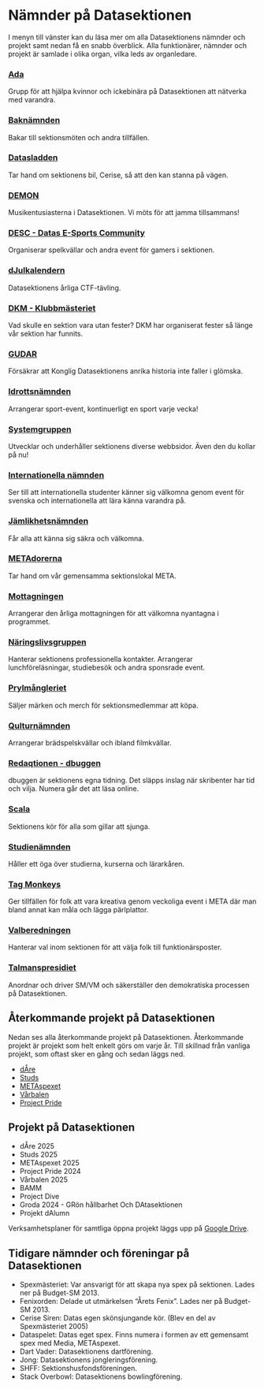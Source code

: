 # Nämnder på Datasektionen

I menyn till vänster kan du läsa mer om alla Datasektionens nämnder och projekt samt nedan få en snabb överblick. Alla funktionärer, nämnder och projekt är samlade i olika organ, vilka leds av organledare.

### [Ada](/namnder/studiesociala-organet/ada)

Grupp för att hjälpa kvinnor och ickebinära på Datasektionen att nätverka med varandra.

### [Baknämnden](/namnder/studiesociala-organet/baknamnden)

Bakar till sektionsmöten och andra tillfällen.

### [Datasladden](/namnder/forvaltningsorganet/datasladden)

Tar hand om sektionens bil, Cerise, så att den kan stanna på vägen.

### [DEMON](/namnder/studiesociala-organet/demon)

Musikentusiasterna i Datasektionen. Vi möts för att jamma tillsammans!

### [DESC - Datas E-Sports Community](/namnder/studiesociala-organet/desc)

Organiserar spelkvällar och andra event för gamers i sektionen.

### [dJulkalendern](/namnder/informationsorganet/djulkalendern)

Datasektionens årliga CTF-tävling. <img style="height: 1em" src="https://djulkalendern.se/images/djuldanke.svg">

### [DKM - Klubbmästeriet](/namnder/eventorganet/dkm)

Vad skulle en sektion vara utan fester? DKM har organiserat fester så länge vår sektion har funnits.

### [GUDAR](/namnder/informationsorganet/gudar)

Försäkrar att Konglig Datasektionens anrika historia inte faller i glömska.

### [Idrottsnämnden](/namnder/studiesociala-organet/idrottsnamnden)

Arrangerar sport-event, kontinuerligt en sport varje vecka!

### [Systemgruppen](/namnder/informationsorganet/systemgruppen)

Utvecklar och underhåller sektionens diverse webbsidor. Även den du kollar på nu!

### [Internationella nämnden](/namnder/eventorganet/internationella-namnden)

Ser till att internationella studenter känner sig välkomna genom event för svenska och internationella att lära känna varandra på.

### [Jämlikhetsnämnden](/namnder/paverkansorganet/jamlikhetsnamnden)

Får alla att känna sig säkra och välkomna.

### [METAdorerna](/namnder/forvaltningsorganet/metadorerna)

Tar hand om vår gemensamma sektionslokal META.

### [Mottagningen](/namnder/mottagningen)

Arrangerar den årliga mottagningen för att välkomna nyantagna i programmet.

### [Näringslivsgruppen](/namnder/naringslivsorganet/naringslivsgruppen)

Hanterar sektionens professionella kontakter. Arrangerar lunchföreläsningar, studiebesök och andra sponsrade event.

### [Prylmångleriet](/namnder/studiesociala-organet/prylmangleriet)

Säljer märken och merch för sektionsmedlemmar att köpa.

### [Qulturnämnden](/namnder/studiesociala-organet/qulturnamnden)

Arrangerar brädspelskvällar och ibland filmkvällar.

### [Redaqtionen - dbuggen](/namnder/informationsorganet/redaqtionen)

dbuggen är sektionens egna tidning. Det släpps inslag när skribenter har tid och vilja. Numera går det att läsa online.

### [Scala](/namnder/studiesociala-organet/scala)

Sektionens kör för alla som gillar att sjunga.

### [Studienämnden](/namnder/paverkansorganet/studienamnden)

Håller ett öga över studierna, kurserna och lärarkåren.

### [Tag Monkeys](/namnder/informationsorganet/tag-monkeys)

Ger tillfällen för folk att vara kreativa genom veckoliga event i META där man bland annat kan måla och lägga pärlplattor.

### [Valberedningen](/namnder/valberedningen)

Hanterar val inom sektionen för att välja folk till funktionärsposter.

### [Talmanspresidiet](/namnder/talmanspresidiet)

Anordnar och driver SM/VM och säkerställer den demokratiska processen på Datasektionen.

## Återkommande projekt på Datasektionen

Nedan ses alla återkommande projekt på Datasektionen. Återkommande projekt är projekt som helt enkelt görs om varje år. Till skillnad från vanliga projekt, som oftast sker en gång och sedan läggs ned.

- [dÅre](/namnder/projekt/dare)
- [Studs](/namnder/projekt/studs)
- [METAspexet](/namnder/projekt/metaspexet)
- [Vårbalen](/namnder/projekt/varbalen)
- [Project Pride](/namnder/projekt/projectpride)

## Projekt på Datasektionen

- dÅre 2025
- Studs 2025
- METAspexet 2025
- Project Pride 2024
- Vårbalen 2025
- BAMM
- Project Dive
- Groda 2024 - GRön hållbarhet Och DAtasektionen
- Projekt dAlumn

Verksamhetsplaner för samtliga öppna projekt läggs upp på [Google Drive](https://dsekt.se/vp-projekt).

## Tidigare nämnder och föreningar på Datasektionen

- Spexmästeriet: Var ansvarigt för att skapa nya spex på sektionen. Lades ner på Budget-SM 2013.
- Fenixorden: Delade ut utmärkelsen “Årets Fenix”. Lades ner på Budget-SM 2013.
- Cerise Siren: Datas egen skönsjungande kör. (Blev en del av Spexmästeriet 2005)
- Dataspelet: Datas eget spex. Finns numera i formen av ett gemensamt spex med Media, METAspexet.
- Dart Vader: Datasektionens dartförening.
- Jong: Datasektionens jongleringsförening.
- SHFF: Sektionshusfondsföreningen.
- Stack Overbowl: Datasektionens bowlingförening.

